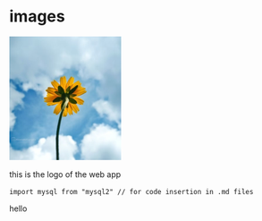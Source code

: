# images

<img src="sunflower.jpg" alt="first" width="200"/>
<p>this is the logo of the web app</p>

```
import mysql from "mysql2" // for code insertion in .md files
```

hello
